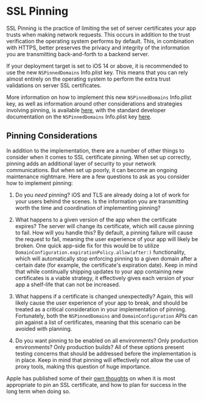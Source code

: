 # SSL Pinning

SSL Pinning is the practice of limiting the set of server certificates your app trusts when making network requests. This occurs in addition to the trust verification the operating system performs by default. This, in combination with HTTPS, better preserves the privacy and integrity of the information you are transmitting back-and-forth to a backend server.

If your deployment target is set to iOS 14 or above, it is recommended to use the new `NSPinnedDomains` Info.plist key. This means that you can rely almost entirely on the operating system to perform the extra trust validations on server SSL certificates.

More information on how to implement this new `NSPinnedDomains` Info.plist key, as well as information around other considerations and strategies involving pinning, is available [here](https://developer.apple.com/news/?id=g9ejcf8y), with the standard developer documentation on the `NSPinnedDomains` Info.plist key [here](https://developer.apple.com/documentation/bundleresources/information_property_list/nsapptransportsecurity/nspinneddomains).


## Pinning Considerations

In addition to the implementation, there are a number of other things to consider when it comes to SSL certificate pinning. When set up correctly, pinning adds an additional layer of security to your network communications. But when set up poorly, it can become an ongoing maintenance nightmare. Here are a few questions to ask as you consider how to implement pinning:

1) Do you _need_ pinning? iOS and TLS are already doing a lot of work for your users behind the scenes. Is the information you are transmitting worth the time and coordination of implementing pinning?

2) What happens to a given version of the app when the certificate expires? The server will change its certificate, which will cause pinning to fail. How will you handle this? By default, a pinning failure will cause the request to fail, meaning the user experience of your app will likely be broken. One quick app-side fix for this would be to utilize `DomainConfiguration.expirationPolicy.allow(after:)` functionality, which will automatically stop enforcing pinning to a given domain after a certain date (for example, the certificate's expiration date). Keep in mind that while continually shipping updates to your app containing new certificates is a viable strategy, it effectively gives each version of your app a shelf-life that can not be increased.

3) What happens if a certificate is changed unexpectedly? Again, this will likely cause the user experience of your app to break, and should be treated as a critical consideration in your implementation of pinning. Fortunately, both the `NSPinnedDomains` and `DomainConfiguration` APIs can pin against a list of certificates, meaning that this scenario can be avoided with planning.

4) Do you want pinning to be enabled on all environments? Only production environments? Only production builds? All of these options present testing concerns that should be addressed before the implementation is in place. Keep in mind that pinning will effectively not allow the use of proxy tools, making this question of huge importance.

Apple has published some of their [own thoughts](https://developer.apple.com/news/?id=g9ejcf8y) on when it is most appropriate to pin an SSL certificate, and how to plan for success in the long term when doing so.
